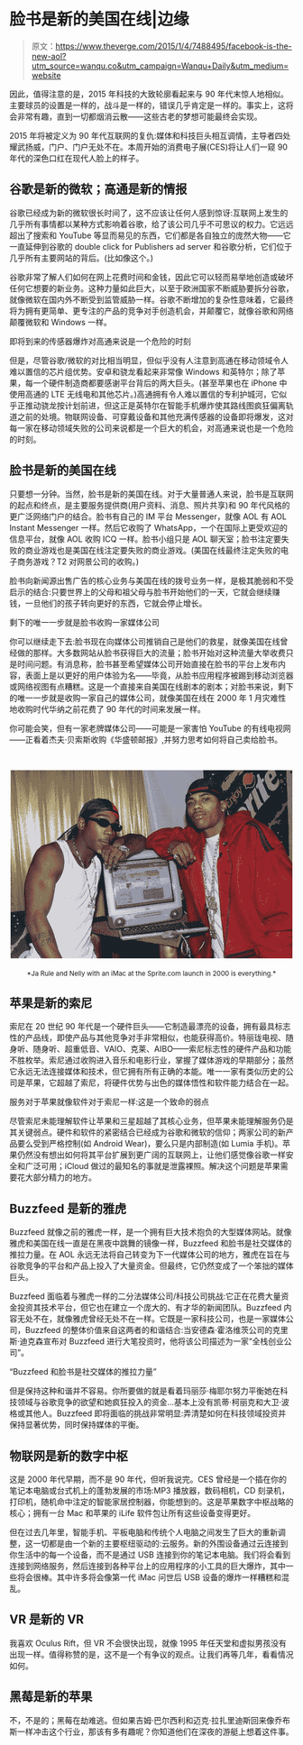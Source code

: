 # 脸书是新的美国在线|边缘

> 原文：<https://www.theverge.com/2015/1/4/7488495/facebook-is-the-new-aol?utm_source=wanqu.co&utm_campaign=Wanqu+Daily&utm_medium=website>

因此，值得注意的是，2015 年科技的大致轮廓看起来与 90 年代末惊人地相似。主要球员的设置是一样的，战斗是一样的，错误几乎肯定是一样的。事实上，这将会非常有趣，直到一切都烟消云散——这些古老的梦想可能最终会实现。

2015 年将被定义为 90 年代互联网的复仇:媒体和科技巨头相互调情，主导者四处耀武扬威，门户、门户无处不在。本周开始的消费电子展(CES)将让人们一窥 90 年代的深色口红在现代人脸上的样子。

## 谷歌是新的微软；高通是新的情报

谷歌已经成为新的微软很长时间了，这不应该让任何人感到惊讶:互联网上发生的几乎所有事情都以某种方式影响着谷歌，给了该公司几乎不可思议的权力。它远远超出了搜索和 YouTube 等显而易见的东西，它们都是各自独立的庞然大物——它一直延伸到谷歌的 double click for Publishers ad server 和谷歌分析，它们位于几乎所有主要网站的背后。(比如像这个。)

谷歌非常了解人们如何在网上花费时间和金钱，因此它可以轻而易举地创造或破坏任何它想要的新业务。这种力量如此巨大，以至于欧洲国家不断威胁要拆分谷歌，就像微软在国内外不断受到监管威胁一样。谷歌不断增加的复杂性意味着，它最终将为拥有更简单、更专注的产品的竞争对手创造机会，并颠覆它，就像谷歌和网络颠覆微软和 Windows 一样。

即将到来的传感器爆炸对高通来说是一个危险的时刻

但是，尽管谷歌/微软的对比相当明显，但似乎没有人注意到高通在移动领域令人难以置信的芯片组优势。安卓和骁龙看起来非常像 Windows 和英特尔；除了苹果，每一个硬件制造商都要感谢平台背后的两大巨头。(甚至苹果也在 iPhone 中使用高通的 LTE 无线电和其他芯片。)高通拥有令人难以置信的专利护城河，它似乎正推动骁龙按计划前进，但这正是英特尔在智能手机爆炸使其路线图疯狂偏离轨道之前的处境。物联网设备、可穿戴设备和其他充满传感器的设备即将爆发，这对每一家在移动领域失败的公司来说都是一个巨大的机会，对高通来说也是一个危险的时刻。

## 脸书是新的美国在线

只要想一分钟。当然，脸书是新的美国在线。对于大量普通人来说，脸书是互联网的起点和终点，是主要服务提供商(用户资料、消息、照片共享)和 90 年代风格的更广泛网络门户的结合。脸书有自己的 IM 平台 Messenger，就像 AOL 有 AOL Instant Messenger 一样。然后它收购了 WhatsApp，一个在国际上更受欢迎的信息平台，就像 AOL 收购 ICQ 一样。脸书小组只是 AOL 聊天室；脸书注定要失败的商业游戏也是美国在线注定要失败的商业游戏。(美国在线最终注定失败的电子商务游戏？T2 对网景公司的收购。)

脸书向新闻源出售广告的核心业务与美国在线的拨号业务一样，是极其脆弱和不受启示的结合:只要世界上的父母和祖父母与脸书开始他们的一天，它就会继续赚钱，一旦他们的孩子转向更好的东西，它就会停止增长。

剩下的唯一一步就是脸书收购一家媒体公司

你可以继续走下去:脸书现在向媒体公司推销自己是他们的救星，就像美国在线曾经做的那样。大多数网站从脸书获得巨大的流量；脸书开始对这种流量大举收费只是时间问题。有消息称，脸书甚至希望媒体公司开始直接在脸书的平台上发布内容，表面上是以更好的用户体验为名——毕竟，从脸书应用程序被踢到移动浏览器或网络视图有点糟糕。这是一个直接来自美国在线剧本的剧本；对脸书来说，剩下的唯一一步就是收购一家自己的媒体公司，就像美国在线在 2000 年 1 月灾难性地收购时代华纳之前花费了 90 年代的时间来发展一样。

你可能会笑，但有一家老牌媒体公司——可能是一家害怕 YouTube 的有线电视网——正看着杰夫·贝索斯收购《华盛顿邮报》,并努力思考如何将自己卖给脸书。

<center>

![ja rule and nelly at the sprite.com launch](img/aef335eb562a1da6957ce25a574b4aa1.png)

<noscript><img alt="ja rule and nelly at the sprite.com launch" src="img/50df0560e5cde12e475b94694ba4e89e.png" data-original-src="https://cdn.vox-cdn.com/thumbor/7djXhYnGp4NXOmjC6iPuj9oENFQ=/cdn.vox-cdn.com/uploads/chorus_asset/file/2901100/2000s-summed-up-one-picture.0.jpg"/></noscript> 

</center>

<center><small>*Ja Rule and Nelly with an iMac at the Sprite.com launch in 2000 is everything.*</small></center>

## 苹果是新的索尼

索尼在 20 世纪 90 年代是一个硬件巨头——它制造最漂亮的设备，拥有最具标志性的产品线，即使产品与其他竞争对手非常相似，也能获得高价。特丽珑电视、随身听、随身听、超重低音、VAIO、克莱、AIBO——索尼标志性的硬件产品和功能不胜枚举。索尼通过收购进入音乐和电影行业，掌握了媒体游戏的早期部分；虽然它永远无法连接媒体和技术，但它拥有所有正确的本能。唯一一家有类似历史的公司是苹果，它超越了索尼，将硬件优势与出色的媒体悟性和软件能力结合在一起。

服务对于苹果就像软件对于索尼一样:这是一个致命的弱点

尽管索尼未能理解软件让苹果和三星超越了其核心业务，但苹果未能理解服务仍是其关键弱点。硬件和软件的紧密结合已经成为谷歌和微软的信仰；两家公司的新产品要么受到严格控制(如 Android Wear)，要么只是内部制造(如 Lumia 手机)。苹果仍然没有想出如何将其平台扩展到更广阔的互联网上，让他们感觉像谷歌一样安全和广泛可用；iCloud 做过的最知名的事就是泄露裸照。解决这个问题是苹果需要花大部分精力的地方。

## Buzzfeed 是新的雅虎

Buzzfeed 就像之前的雅虎一样，是一个拥有巨大技术抱负的大型媒体网站。就像雅虎和美国在线一直是在黑夜中跳舞的镜像一样，Buzzfeed 和脸书是社交媒体的推拉力量。在 AOL 永远无法将自己转变为下一代媒体公司的地方，雅虎在旨在与谷歌竞争的平台和产品上投入了大量资金。但最终，它仍然变成了一个笨拙的媒体巨头。

Buzzfeed 面临着与雅虎一样的二分法媒体公司/科技公司挑战:它正在花费大量资金投资其技术平台，但它也在建立一个庞大的、有才华的新闻团队。Buzzfeed 内容无处不在，就像雅虎曾经无处不在一样。它既是一家科技公司，也是一家媒体公司，Buzzfeed 的整体价值来自这两者的和谐结合:当安德森·霍洛维茨公司的克里斯·迪克森宣布对 Buzzfeed 进行大笔投资时，他将该公司描述为一家“全栈创业公司”。

<q>Buzzfeed 和脸书是社交媒体的推拉力量</q>

但是保持这种和谐并不容易。你所要做的就是看着玛丽莎·梅耶尔努力平衡她在科技领域与谷歌竞争的欲望和她疯狂投入的资金...基本上没有凯蒂·柯丽克和大卫·波格或其他人。Buzzfeed 即将面临的挑战非常明显:弄清楚如何在科技领域投资并保持显著优势，同时保持媒体的平衡。

## 物联网是新的数字中枢

这是 2000 年代早期，而不是 90 年代，但听我说完。CES 曾经是一个插在你的笔记本电脑或台式机上的蓬勃发展的市场:MP3 播放器，数码相机，CD 刻录机，打印机，随机命中注定的智能家居控制器，你能想到的。这是苹果数字中枢战略的核心；拥有一台 Mac 和苹果的 iLife 软件包让所有这些设备变得更好。

但在过去几年里，智能手机、平板电脑和传统个人电脑之间发生了巨大的重新调整，这一切都是由一个新的主要枢纽驱动的:云服务。新的外围设备通过云连接到你生活中的每一个设备，而不是通过 USB 连接到你的笔记本电脑。我们将会看到连接到网络服务，然后连接到各种平台上的应用程序的小工具的巨大爆炸，其中一些将会很棒。其中许多将会像第一代 iMac 问世后 USB 设备的爆炸一样糟糕和混乱。

## VR 是新的 VR

我喜欢 Oculus Rift，但 VR 不会很快出现，就像 1995 年任天堂和虚拟男孩没有出现一样。值得称赞的是，这不是一个有争议的观点。让我们再等几年，看看情况如何。

## 黑莓是新的苹果

不，不是的；黑莓在劫难逃。但如果吉姆·巴尔西利和迈克·拉扎里迪斯回来像乔布斯一样冲击这个行业，那该有多有趣呢？你知道他们在深夜的游艇上想着这件事。